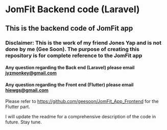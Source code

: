 # JomFit Backend code (Laravel)

## This is the backend code of JomFit app

### Disclaimer: This is the work of my friend Jones Yap and is not done by me (Gee Soon). The purpose of creating this repository is for complete reference to the JomFit app

#### Any question regarding the Back end (Laravel) please email jyzmonkey@gmail.com

#### Any question regarding the Front end (Flutter) please email hiewgs@gmail.com

Please refer to https://github.com/geesoon/JomFit_App_Frontend for the Flutter part.

I will update the readme for a comprehensive description of the code in future. Stay tune.
